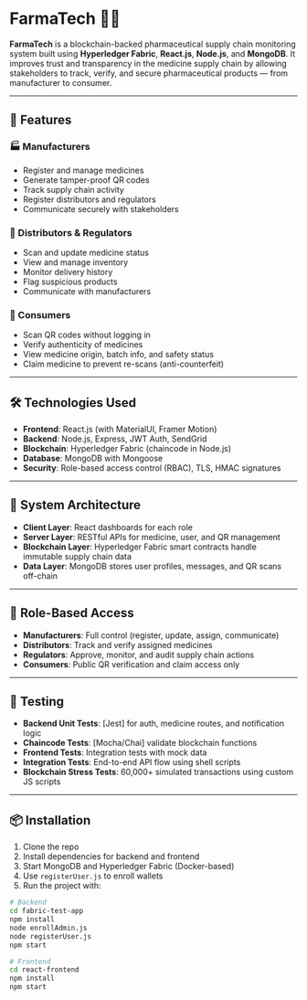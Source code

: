 # FarmaTech 💊🔗

**FarmaTech** is a blockchain-backed pharmaceutical supply chain monitoring system built using **Hyperledger Fabric**, **React.js**, **Node.js**, and **MongoDB**. It improves trust and transparency in the medicine supply chain by allowing stakeholders to track, verify, and secure pharmaceutical products — from manufacturer to consumer.

---

## 🚀 Features

### 🏭 Manufacturers
- Register and manage medicines
- Generate tamper-proof QR codes
- Track supply chain activity
- Register distributors and regulators
- Communicate securely with stakeholders

### 🚚 Distributors & Regulators
- Scan and update medicine status
- View and manage inventory
- Monitor delivery history
- Flag suspicious products
- Communicate with manufacturers

### 👤 Consumers
- Scan QR codes without logging in
- Verify authenticity of medicines
- View medicine origin, batch info, and safety status
- Claim medicine to prevent re-scans (anti-counterfeit)

---

## 🛠️ Technologies Used

- **Frontend**: React.js (with MaterialUI, Framer Motion)
- **Backend**: Node.js, Express, JWT Auth, SendGrid
- **Blockchain**: Hyperledger Fabric (chaincode in Node.js)
- **Database**: MongoDB with Mongoose
- **Security**: Role-based access control (RBAC), TLS, HMAC signatures

---

## 🧱 System Architecture

- **Client Layer**: React dashboards for each role
- **Server Layer**: RESTful APIs for medicine, user, and QR management
- **Blockchain Layer**: Hyperledger Fabric smart contracts handle immutable supply chain data
- **Data Layer**: MongoDB stores user profiles, messages, and QR scans off-chain

---

## 🔐 Role-Based Access

- **Manufacturers**: Full control (register, update, assign, communicate)
- **Distributors**: Track and verify assigned medicines
- **Regulators**: Approve, monitor, and audit supply chain actions
- **Consumers**: Public QR verification and claim access only

---

## 🧪 Testing

- **Backend Unit Tests**: [Jest] for auth, medicine routes, and notification logic
- **Chaincode Tests**: [Mocha/Chai] validate blockchain functions
- **Frontend Tests**: Integration tests with mock data
- **Integration Tests**: End-to-end API flow using shell scripts
- **Blockchain Stress Tests**: 60,000+ simulated transactions using custom JS scripts

---

## 📦 Installation

1. Clone the repo
2. Install dependencies for backend and frontend
3. Start MongoDB and Hyperledger Fabric (Docker-based)
4. Use `registerUser.js` to enroll wallets
5. Run the project with:

```bash
# Backend
cd fabric-test-app
npm install
node enrollAdmin.js
node registerUser.js
npm start

# Frontend
cd react-frontend
npm install
npm start
